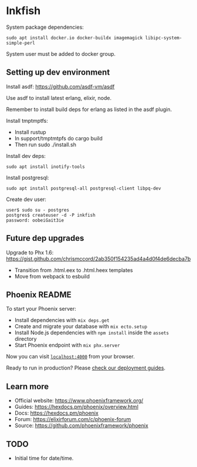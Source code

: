 
# Inkfish

System package dependencies:

```
sudo apt install docker.io docker-buildx imagemagick libipc-system-simple-perl
```

System user must be added to docker group.

## Setting up dev environment

Install asdf: https://github.com/asdf-vm/asdf

Use asdf to install latest erlang, elixir, node.

Remember to install build deps for erlang as listed in the asdf plugin.

Install tmptmptfs:

 - Install rustup
 - In support/tmptmtpfs do cargo build
 - Then run sudo ./install.sh

Install dev deps:

```
sudo apt install inotify-tools
```

Install postgresql:

```
sudo apt install postgresql-all postgresql-client libpq-dev
```

Create dev user:

```
user$ sudo su - postgres
postgres$ createuser -d -P inkfish
password: oobeiGait3ie
```

## Future dep upgrades

Upgrade to Phx 1.6: https://gist.github.com/chrismccord/2ab350f154235ad4a4d0f4de6decba7b

 - Transition from .html.eex to .html.heex templates
 - Move from webpack to esbuild

## Phoenix README

To start your Phoenix server:

  * Install dependencies with `mix deps.get`
  * Create and migrate your database with `mix ecto.setup`
  * Install Node.js dependencies with `npm install` inside the `assets` directory
  * Start Phoenix endpoint with `mix phx.server`

Now you can visit [`localhost:4000`](http://localhost:4000) from your browser.

Ready to run in production? Please [check our deployment guides](https://hexdocs.pm/phoenix/deployment.html).

## Learn more

 * Official website: https://www.phoenixframework.org/
 * Guides: https://hexdocs.pm/phoenix/overview.html
 * Docs: https://hexdocs.pm/phoenix
 * Forum: https://elixirforum.com/c/phoenix-forum
 * Source: https://github.com/phoenixframework/phoenix

## TODO

 * Initial time for date/time.
